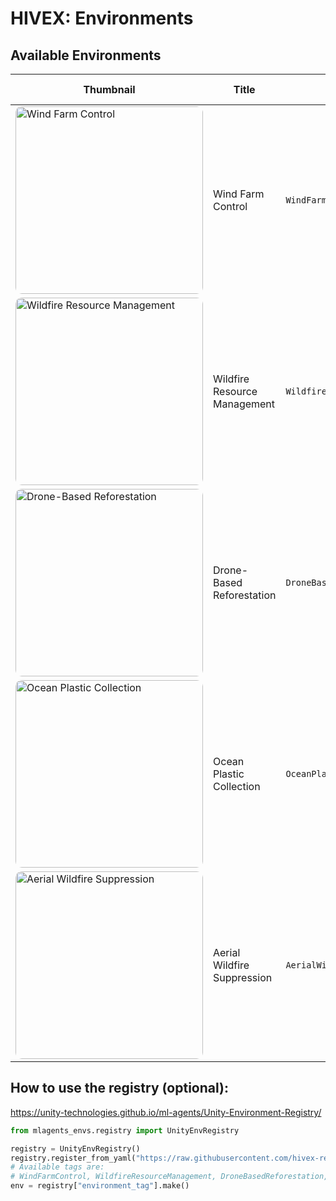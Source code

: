 # HIVEX: Environments

## Available Environments

| Thumbnail | Title | Tag | Tasks | Difficulty Levels |
| --- | --- | --- | --- | --- |
| <a href="https://github.com/hivex-research/hivex-environments/master/environments/Hivex_WindFarmControl/"><img src="https://github.com/hivex-research/hivex/master/docs/images/WindFarmControl_thumb.jpg" height="auto" width="300" style="border-radius:10px" alt="Wind Farm Control"></a> | Wind Farm Control | <code>WindFarmControl</code> | 2 | 9 |
| <a href="https://github.com/hivex-research/hivex-environments/master/environments/Hivex_WilfireResourceManagement/"><img src="https://github.com/hivex-research/hivex/master/docs/images/WildfireResourceManagement_thumb.jpg" height="auto" width="300" style="border-radius:10px" alt="Wildfire Resource Management"></a> | Wildfire Resource Management | <code>WildfireResourceManagement</code> | 3 | 10 |
| <a href="https://github.com/hivex-research/hivex-environments/master/environments/Hivex_DroneBasedReforestation/"><img src="https://github.com/hivex-research/hivex/master/docs/images/DroneBasedReforestation_thumb.jpg" height="auto" width="300" style="border-radius:10px" alt="Drone-Based Reforestation"></a> | Drone-Based Reforestation |<code>DroneBasedReforestation</code> | 7 | 10 |
| <a href="https://github.com/hivex-research/hivex-environments/master/environments/Hivex_OceanPlasticCollection/"><img src="https://github.com/hivex-research/hivex/master/docs/images/OceanPlasticCollection_thumb.jpg" height="auto" width="300" style="border-radius:10px" alt="Ocean Plastic Collection"></a> | Ocean Plastic Collection | <code>OceanPlasticCollection</code> | 4 | - |
| <a href="https://github.com/hivex-research/hivex-environments/master/environments/Hivex_AerialWildfireSuppression/"><img src="https://github.com/hivex-research/hivex/master/docs/images/AerialWildfireSuppression_thumb.jpg" height="auto" width="300" style="border-radius:10px" alt="Aerial Wildfire Suppression"></a> | Aerial Wildfire Suppression | <code>AerialWildFireSuppression</code> | 9 | 10 |

## How to use the registry (optional):

https://unity-technologies.github.io/ml-agents/Unity-Environment-Registry/

```python
from mlagents_envs.registry import UnityEnvRegistry

registry = UnityEnvRegistry()
registry.register_from_yaml("https://raw.githubusercontent.com/hivex-research/hivex-environments/master/hivex_environment_registry.yaml")
# Available tags are:
# WindFarmControl, WildfireResourceManagement, DroneBasedReforestation, OceanPlasticCollection, AerialWildFireSuppression
env = registry["environment_tag"].make()
```